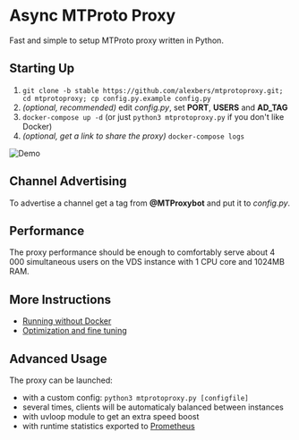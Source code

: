 # Async MTProto Proxy #

Fast and simple to setup MTProto proxy written in Python.

## Starting Up ##
    
1. `git clone -b stable https://github.com/alexbers/mtprotoproxy.git; cd mtprotoproxy; cp config.py.example config.py`
2. *(optional, recommended)* edit *config.py*, set **PORT**, **USERS** and **AD_TAG**
3. `docker-compose up -d` (or just `python3 mtprotoproxy.py` if you don't like Docker)
4. *(optional, get a link to share the proxy)* `docker-compose logs`

![Demo](https://alexbers.com/mtprotoproxy/install_demo_v2.gif)

## Channel Advertising ##

To advertise a channel get a tag from **@MTProxybot** and put it to *config.py*.

## Performance ##

The proxy performance should be enough to comfortably serve about 4 000 simultaneous users on
the VDS instance with 1 CPU core and 1024MB RAM.

## More Instructions ##

- [Running without Docker](https://github.com/alexbers/mtprotoproxy/wiki/Running-Without-Docker)
- [Optimization and fine tuning](https://github.com/alexbers/mtprotoproxy/wiki/Optimization-and-Fine-Tuning)

## Advanced Usage ##

The proxy can be launched:
- with a custom config: `python3 mtprotoproxy.py [configfile]`
- several times, clients will be automaticaly balanced between instances
- with uvloop module to get an extra speed boost
- with runtime statistics exported to [Prometheus](https://prometheus.io/)
